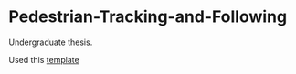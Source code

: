 # Pedestrian-Tracking-and-Following
Undergraduate thesis.

Used this [template](https://github.com/ustctug/ustcthesis)
